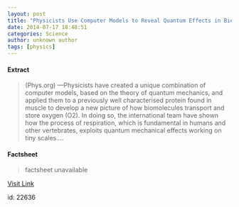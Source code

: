 ```yaml
---
layout: post
title: "Physicists Use Computer Models to Reveal Quantum Effects in Biological Oxygen Transport"
date: 2014-07-17 18:48:51
categories: Science
author: unknown author
tags: [physics]
---
```



#### Extract
>(Phys.org) —Physicists have created a unique combination of computer models, based on the theory of quantum mechanics, and applied them to a previously well characterised protein found in muscle to develop a new picture of how biomolecules transport and store oxygen (O2). In doing so, the international team have shown how the process of respiration, which is fundamental in humans and other vertebrates, exploits quantum mechanical effects working on tiny scales....

#### Factsheet
>factsheet unavailable

[Visit Link](http://phys.org/news324827298.html)

id:   22636


